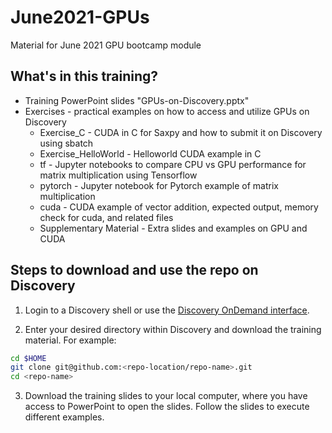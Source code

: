 # June2021-GPUs
Material for June 2021 GPU bootcamp module

## What's in this training?
* Training PowerPoint slides "GPUs-on-Discovery.pptx"
* Exercises - practical examples on how to access and utilize GPUs on Discovery
  * Exercise_C - CUDA in C for Saxpy and how to submit it on Discovery using sbatch
  * Exercise_HelloWorld - Helloworld CUDA example in C
  * tf - Jupyter notebooks to compare CPU vs GPU performance for matrix multiplication using Tensorflow
  * pytorch - Jupyter notebook for Pytorch example of matrix multiplication
  * cuda - CUDA example of vector addition, expected output, memory check for cuda, and related files 
  * Supplementary Material - Extra slides and examples on GPU and CUDA
  
## Steps to download and use the repo on Discovery
1. Login to a Discovery shell or use the [Discovery OnDemand interface](https://rc-docs.northeastern.edu/en/latest/first_steps/connect_ood.html).

2. Enter your desired directory within Discovery and download the training material. For example:
```bash
cd $HOME
git clone git@github.com:<repo-location/repo-name>.git
cd <repo-name>
```
3. Download the training slides to your local computer, where you have access to PowerPoint to open the slides. Follow the slides to execute different examples.
